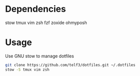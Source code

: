 # Dependencies
stow tmux vim zsh fzf zoxide ohmyposh

# Usage
Use GNU stow to manage dotfiles
```bash
git clone https://github.com/telf3/dotfiles.git ~/.dotfiles
stow -S tmux vim zsh
```
